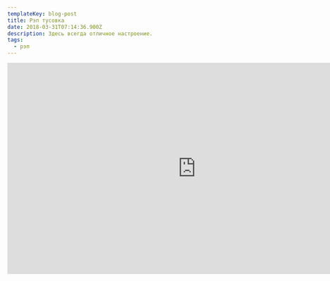 ```yaml
---
templateKey: blog-post
title: Рэп тусовка
date: 2018-03-31T07:14:36.900Z
description: Здесь всегда отличное настроение.
tags:
  - рэп
---
```

<iframe width="854" height="480" src="https://www.youtube.com/embed/etm_59Axbj0" frameborder="0" allow="autoplay; encrypted-media" allowfullscreen></iframe>
